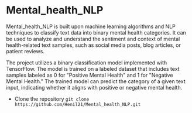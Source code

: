 # Mental_health_NLP
Mental_health_NLP is built upon machine learning algorithms and NLP techniques to classify text data into binary mental health categories. It can be used to analyze and understand the sentiment and context of mental health-related text samples, such as social media posts, blog articles, or patient reviews.

The project utilizes a binary classification model implemented with TensorFlow. The model is trained on a labeled dataset that includes text samples labeled as 0 for "Positive Mental Health" and 1 for  "Negative Mental Health." The trained model can predict the category of a given text input, indicating whether it aligns with positive or negative mental health.

* Clone the repository
  `git clone https://github.com/Henil21/Mental_health_NLP.git`
